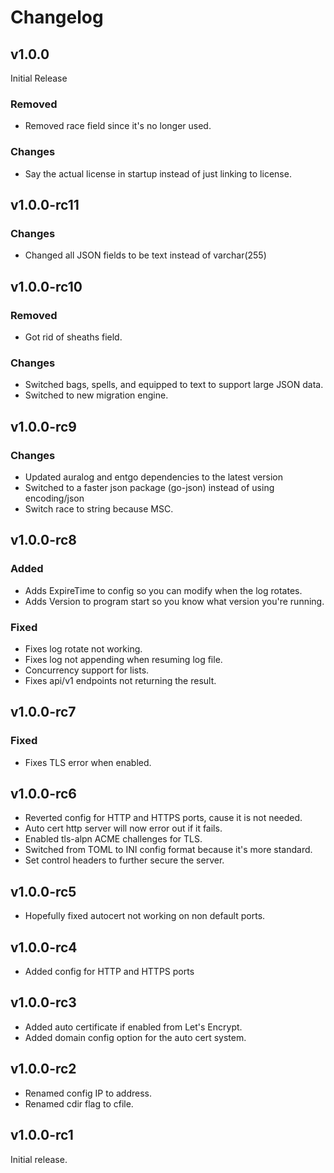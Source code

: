 # Changelog

## v1.0.0
Initial Release

### Removed 
* Removed race field since it's no longer used.

### Changes
* Say the actual license in startup instead of just linking to license.

## v1.0.0-rc11
### Changes
* Changed all JSON fields to be text instead of varchar(255)

## v1.0.0-rc10
### Removed
* Got rid of sheaths field.

### Changes
* Switched bags, spells, and equipped to text to support large JSON data.
* Switched to new migration engine.

## v1.0.0-rc9
### Changes
* Updated auralog and entgo dependencies to the latest version
* Switched to a faster json package (go-json) instead of using encoding/json
* Switch race to string because MSC.

## v1.0.0-rc8
### Added
* Adds ExpireTime to config so you can modify when the log rotates.
* Adds Version to program start so you know what version you're running.

### Fixed
* Fixes log rotate not working.
* Fixes log not appending when resuming log file.
* Concurrency support for lists.
* Fixes api/v1 endpoints not returning the result.

## v1.0.0-rc7
### Fixed
* Fixes TLS error when enabled.

## v1.0.0-rc6
* Reverted config for HTTP and HTTPS ports, cause it is not needed.
* Auto cert http server will now error out if it fails.
* Enabled tls-alpn ACME challenges for TLS.
* Switched from TOML to INI config format because it's more standard.
* Set control headers to further secure the server.

## v1.0.0-rc5
* Hopefully fixed autocert not working on non default ports.

## v1.0.0-rc4
* Added config for HTTP and HTTPS ports

## v1.0.0-rc3
* Added auto certificate if enabled from Let's Encrypt.
* Added domain config option for the auto cert system.

## v1.0.0-rc2
* Renamed config IP to address.
* Renamed cdir flag to cfile.

## v1.0.0-rc1
Initial release.